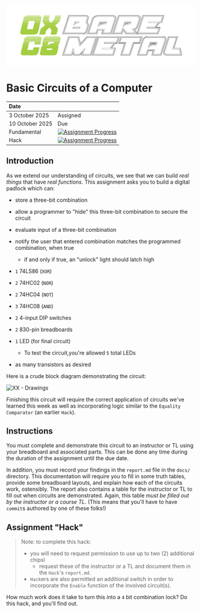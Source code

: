 ![Vector art of 200 in hex, subtitle of course: Bare Metal in pale green and printer's black](https://raw.githubusercontent.com/allegheny-college-cmpsc-200-fall-2024/course-materials/media/images/CMPSC%20-%200xC8%20Banner.png)

# Basic Circuits of a Computer

| Date              |           |
|:------------------|:----------|
| 3 October 2025   | Assigned  |
| 10 October 2025  | Due       |
| Fundamental            | [![Assignment Progress](../../actions/workflows/main.yml/badge.svg?branch=main)](../../actions/workflows/main.yml) |
| Hack                   | [![Assignment Progress](../../actions/workflows/hack.yml/badge.svg?branch=hack)](../../actions/workflows/hack.yml) |

## Introduction

As we extend our understanding of circuits, we see that we can build _real things_ that have _real functions_. This
assignment asks you to build a digital padlock which can:

* store a three-bit combination
* allow a programmer to "hide" this three-bit combination to secure the circuit
* evaluate input of a three-bit combination
* notify the user that entered combination matches the programmed combination, when true
  * if and only if true, an "unlock" light should latch high

* `1` 74LS86 (`XOR`)
* `2` 74HC02 (`NOR`)
* `2` 74HC04 (`NOT`)
* `3` 74HC08 (`AND`)
* `2` 4-input DIP switches
* `2` 830-pin breadboards
* `1` LED (for final circuit)
  * To test the circuit,you're allowed `5` total LEDs
* as many transistors as desired

Here is a crude block diagram demonstrating the circuit:

<img width="960" height="540" alt="XX - Drawings" src="https://github.com/user-attachments/assets/a2df3156-1f64-4918-be04-64b1aa32b6a9" />

Finishing this circuit will require the correct application of circuits we've learned this week
as well as incorporating logic similar to the `Equality Comparator` (an earlier `Hack`).

## Instructions

You must complete and demonstrate this circuit to  an instructor or TL using your breadboard and associated parts. This 
can be done any time during the duration of the assignment until the due date. 

In addition, you must record your findings in the `report.md` file in the `docs/` directory. This documentation will require you to fill
in some truth tables, provide some breadboard layouts, and explain how each of the circuits work, ostensibly. The report also contains
a table for the instructor or TL to fill out when circuits are demonstrated. Again, this table _must be filled out by the instructor
or a course TL_. (This means that you'll have to have `commit`s authored by one of these folks!)

## Assignment "Hack"

> Note: to complete this hack:
> * you will need to request permission to use up to two (2) additional chipsl
>   * request these of the instructor or a TL and document them in the `Hack`'s `report.md`. 
> * `Hack`ers are also permitted an additional switch in order to incorporate the `Enable` function of the involved circuit(s).

How much work does it take to turn this into a `4` bit combination lock? Do this hack, and you'll find out.
